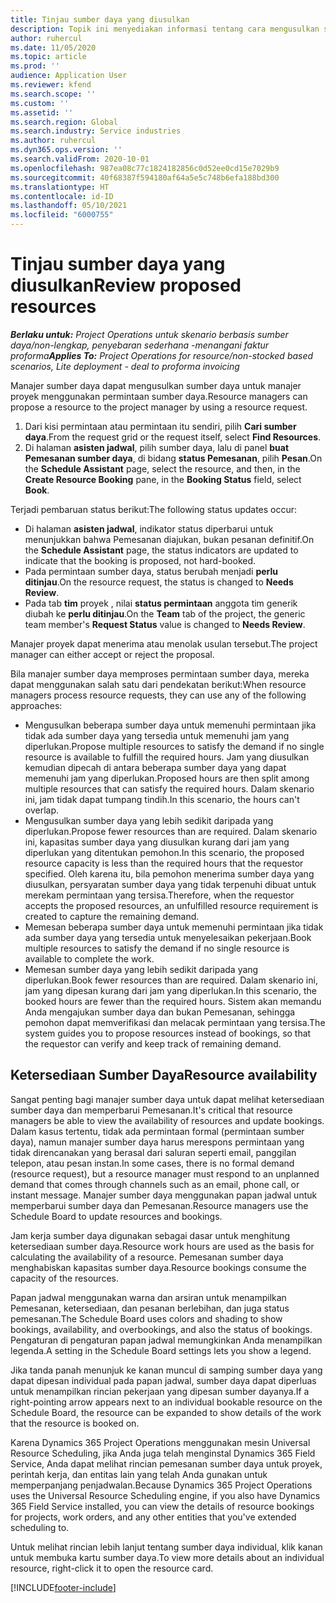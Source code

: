 ```yaml
---
title: Tinjau sumber daya yang diusulkan
description: Topik ini menyediakan informasi tentang cara mengusulkan sumber daya proyek.
author: ruhercul
ms.date: 11/05/2020
ms.topic: article
ms.prod: ''
audience: Application User
ms.reviewer: kfend
ms.search.scope: ''
ms.custom: ''
ms.assetid: ''
ms.search.region: Global
ms.search.industry: Service industries
ms.author: ruhercul
ms.dyn365.ops.version: ''
ms.search.validFrom: 2020-10-01
ms.openlocfilehash: 987ea08c77c1824182856c0d52ee0cd15e7029b9
ms.sourcegitcommit: 40f68387f594180af64a5e5c748b6efa188bd300
ms.translationtype: HT
ms.contentlocale: id-ID
ms.lasthandoff: 05/10/2021
ms.locfileid: "6000755"
---
```

# <a name="review-proposed-resources"></a><span data-ttu-id="963d2-103">Tinjau sumber daya yang diusulkan</span><span class="sxs-lookup"><span data-stu-id="963d2-103">Review proposed resources</span></span>

<span data-ttu-id="963d2-104">_**Berlaku untuk:** Project Operations untuk skenario berbasis sumber daya/non-lengkap, penyebaran sederhana -menangani faktur proforma_</span><span class="sxs-lookup"><span data-stu-id="963d2-104">_**Applies To:** Project Operations for resource/non-stocked based scenarios, Lite deployment - deal to proforma invoicing_</span></span>

<span data-ttu-id="963d2-105">Manajer sumber daya dapat mengusulkan sumber daya untuk manajer proyek menggunakan permintaan sumber daya.</span><span class="sxs-lookup"><span data-stu-id="963d2-105">Resource managers can propose a resource to the project manager by using a resource request.</span></span>

1. <span data-ttu-id="963d2-106">Dari kisi permintaan atau permintaan itu sendiri, pilih **Cari sumber daya**.</span><span class="sxs-lookup"><span data-stu-id="963d2-106">From the request grid or the request itself, select **Find Resources**.</span></span>
2. <span data-ttu-id="963d2-107">Di halaman **asisten jadwal**, pilih sumber daya, lalu di panel **buat Pemesanan sumber daya**, di bidang **status Pemesanan**, pilih **Pesan**.</span><span class="sxs-lookup"><span data-stu-id="963d2-107">On the **Schedule Assistant** page, select the resource, and then, in the **Create Resource Booking** pane, in the **Booking Status** field, select **Book**.</span></span>

<span data-ttu-id="963d2-108">Terjadi pembaruan status berikut:</span><span class="sxs-lookup"><span data-stu-id="963d2-108">The following status updates occur:</span></span>

- <span data-ttu-id="963d2-109">Di halaman **asisten jadwal**, indikator status diperbarui untuk menunjukkan bahwa Pemesanan diajukan, bukan pesanan definitif.</span><span class="sxs-lookup"><span data-stu-id="963d2-109">On the **Schedule Assistant** page, the status indicators are updated to indicate that the booking is proposed, not hard-booked.</span></span>
- <span data-ttu-id="963d2-110">Pada permintaan sumber daya, status berubah menjadi **perlu ditinjau**.</span><span class="sxs-lookup"><span data-stu-id="963d2-110">On the resource request, the status is changed to **Needs Review**.</span></span>
- <span data-ttu-id="963d2-111">Pada tab **tim** proyek , nilai **status permintaan** anggota tim generik diubah ke **perlu ditinjau**.</span><span class="sxs-lookup"><span data-stu-id="963d2-111">On the **Team** tab of the project, the generic team member's **Request Status** value is changed to **Needs Review**.</span></span>

<span data-ttu-id="963d2-112">Manajer proyek dapat menerima atau menolak usulan tersebut.</span><span class="sxs-lookup"><span data-stu-id="963d2-112">The project manager can either accept or reject the proposal.</span></span>

<span data-ttu-id="963d2-113">Bila manajer sumber daya memproses permintaan sumber daya, mereka dapat menggunakan salah satu dari pendekatan berikut:</span><span class="sxs-lookup"><span data-stu-id="963d2-113">When resource managers process resource requests, they can use any of the following approaches:</span></span>

- <span data-ttu-id="963d2-114">Mengusulkan beberapa sumber daya untuk memenuhi permintaan jika tidak ada sumber daya yang tersedia untuk memenuhi jam yang diperlukan.</span><span class="sxs-lookup"><span data-stu-id="963d2-114">Propose multiple resources to satisfy the demand if no single resource is available to fulfill the required hours.</span></span> <span data-ttu-id="963d2-115">Jam yang diusulkan kemudian dipecah di antara beberapa sumber daya yang dapat memenuhi jam yang diperlukan.</span><span class="sxs-lookup"><span data-stu-id="963d2-115">Proposed hours are then split among multiple resources that can satisfy the required hours.</span></span> <span data-ttu-id="963d2-116">Dalam skenario ini, jam tidak dapat tumpang tindih.</span><span class="sxs-lookup"><span data-stu-id="963d2-116">In this scenario, the hours can't overlap.</span></span>
- <span data-ttu-id="963d2-117">Mengusulkan sumber daya yang lebih sedikit daripada yang diperlukan.</span><span class="sxs-lookup"><span data-stu-id="963d2-117">Propose fewer resources than are required.</span></span> <span data-ttu-id="963d2-118">Dalam skenario ini, kapasitas sumber daya yang diusulkan kurang dari jam yang diperlukan yang ditentukan pemohon.</span><span class="sxs-lookup"><span data-stu-id="963d2-118">In this scenario, the proposed resource capacity is less than the required hours that the requestor specified.</span></span> <span data-ttu-id="963d2-119">Oleh karena itu, bila pemohon menerima sumber daya yang diusulkan, persyaratan sumber daya yang tidak terpenuhi dibuat untuk merekam permintaan yang tersisa.</span><span class="sxs-lookup"><span data-stu-id="963d2-119">Therefore, when the requestor accepts the proposed resources, an unfulfilled resource requirement is created to capture the remaining demand.</span></span>
- <span data-ttu-id="963d2-120">Memesan beberapa sumber daya untuk memenuhi permintaan jika tidak ada sumber daya yang tersedia untuk menyelesaikan pekerjaan.</span><span class="sxs-lookup"><span data-stu-id="963d2-120">Book multiple resources to satisfy the demand if no single resource is available to complete the work.</span></span>
- <span data-ttu-id="963d2-121">Memesan sumber daya yang lebih sedikit daripada yang diperlukan.</span><span class="sxs-lookup"><span data-stu-id="963d2-121">Book fewer resources than are required.</span></span> <span data-ttu-id="963d2-122">Dalam skenario ini, jam yang dipesan kurang dari jam yang diperlukan.</span><span class="sxs-lookup"><span data-stu-id="963d2-122">In this scenario, the booked hours are fewer than the required hours.</span></span> <span data-ttu-id="963d2-123">Sistem akan memandu Anda mengajukan sumber daya dan bukan Pemesanan, sehingga pemohon dapat memverifikasi dan melacak permintaan yang tersisa.</span><span class="sxs-lookup"><span data-stu-id="963d2-123">The system guides you to propose resources instead of bookings, so that the requestor can verify and keep track of remaining demand.</span></span>

## <a name="resource-availability"></a><span data-ttu-id="963d2-124">Ketersediaan Sumber Daya</span><span class="sxs-lookup"><span data-stu-id="963d2-124">Resource availability</span></span>

<span data-ttu-id="963d2-125">Sangat penting bagi manajer sumber daya untuk dapat melihat ketersediaan sumber daya dan memperbarui Pemesanan.</span><span class="sxs-lookup"><span data-stu-id="963d2-125">It's critical that resource managers be able to view the availability of resources and update bookings.</span></span> <span data-ttu-id="963d2-126">Dalam kasus tertentu, tidak ada permintaan formal (permintaan sumber daya), namun manajer sumber daya harus merespons permintaan yang tidak direncanakan yang berasal dari saluran seperti email, panggilan telepon, atau pesan instan.</span><span class="sxs-lookup"><span data-stu-id="963d2-126">In some cases, there is no formal demand (resource request), but a resource manager must respond to an unplanned demand that comes through channels such as an email, phone call, or instant message.</span></span> <span data-ttu-id="963d2-127">Manajer sumber daya menggunakan papan jadwal untuk memperbarui sumber daya dan Pemesanan.</span><span class="sxs-lookup"><span data-stu-id="963d2-127">Resource managers use the Schedule Board to update resources and bookings.</span></span>

<span data-ttu-id="963d2-128">Jam kerja sumber daya digunakan sebagai dasar untuk menghitung ketersediaan sumber daya.</span><span class="sxs-lookup"><span data-stu-id="963d2-128">Resource work hours are used as the basis for calculating the availability of a resource.</span></span> <span data-ttu-id="963d2-129">Pemesanan sumber daya menghabiskan kapasitas sumber daya.</span><span class="sxs-lookup"><span data-stu-id="963d2-129">Resource bookings consume the capacity of the resources.</span></span>

<span data-ttu-id="963d2-130">Papan jadwal menggunakan warna dan arsiran untuk menampilkan Pemesanan, ketersediaan, dan pesanan berlebihan, dan juga status pemesanan.</span><span class="sxs-lookup"><span data-stu-id="963d2-130">The Schedule Board uses colors and shading to show bookings, availability, and overbookings, and also the status of bookings.</span></span> <span data-ttu-id="963d2-131">Pengaturan di pengaturan papan jadwal memungkinkan Anda menampilkan legenda.</span><span class="sxs-lookup"><span data-stu-id="963d2-131">A setting in the Schedule Board settings lets you show a legend.</span></span>

<span data-ttu-id="963d2-132">Jika tanda panah menunjuk ke kanan muncul di samping sumber daya yang dapat dipesan individual pada papan jadwal, sumber daya dapat diperluas untuk menampilkan rincian pekerjaan yang dipesan sumber dayanya.</span><span class="sxs-lookup"><span data-stu-id="963d2-132">If a right-pointing arrow appears next to an individual bookable resource on the Schedule Board, the resource can be expanded to show details of the work that the resource is booked on.</span></span>

<span data-ttu-id="963d2-133">Karena Dynamics 365 Project Operations menggunakan mesin Universal Resource Scheduling, jika Anda juga telah menginstal Dynamics 365 Field Service, Anda dapat melihat rincian pemesanan sumber daya untuk proyek, perintah kerja, dan entitas lain yang telah Anda gunakan untuk memperpanjang penjadwalan.</span><span class="sxs-lookup"><span data-stu-id="963d2-133">Because Dynamics 365 Project Operations uses the Universal Resource Scheduling engine, if you also have Dynamics 365 Field Service installed, you can view the details of resource bookings for projects, work orders, and any other entities that you've extended scheduling to.</span></span>

<span data-ttu-id="963d2-134">Untuk melihat rincian lebih lanjut tentang sumber daya individual, klik kanan untuk membuka kartu sumber daya.</span><span class="sxs-lookup"><span data-stu-id="963d2-134">To view more details about an individual resource, right-click it to open the resource card.</span></span>



[!INCLUDE[footer-include](../includes/footer-banner.md)]